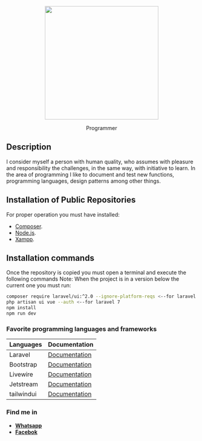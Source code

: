 <p align="center"><a href="https://www.facebook.com/javier.quinonez.black/" target="_blank"><img src="https://i.ibb.co/hCc8T8P/git-javier.png  width="300" height="300" ></a></p>

<p align="center">
    <label>Programmer</label>
</p>

## Description

I consider myself a person with human quality, who assumes with pleasure and responsibility the challenges, in the same way, with initiative to learn.
In the area of programming I like to document and test new functions, programming languages, design patterns among other things.
    
## Installation of Public Repositories

For proper operation you must have installed:

- [Composer](https://getcomposer.org/).
- [Node.js](https://nodejs.org/es/).
- [Xampp](https://www.apachefriends.org/es/index.html).

## Installation commands

Once the repository is copied you must open a terminal and execute the following commands
Note: When the project is in a version below the current one you must run:

```sh
composer require laravel/ui:^2.0 --ignore-platform-reqs <--for laravel 7
php artisan ui vue --auth <--for laravel 7
npm install
npm run dev
```

### Favorite programming languages and frameworks

| Languages | Documentation |
| ------ | ------ |
| Laravel | [Documentation](https://laravel.com/) |
| Bootstrap | [Documentation](https://getbootstrap.com/) |
| Livewire | [Documentation](https://laravel-livewire.com/) |
| Jetstream | [Documentation](https://jetstream.laravel.com/2.x/introduction.html) |
| tailwindui | [Documentation](https://tailwindui.com/)|
    
### Find me in

- **[Whatsapp](https://api.whatsapp.com/send?phone=573136174997/)**
- **[Facebok](https://www.facebook.com/javier.quinonez.black//)**
